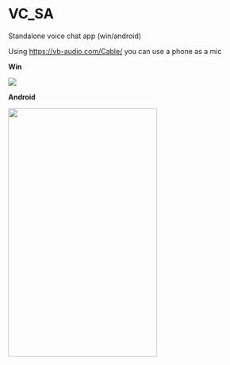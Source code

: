 # VC_SA
Standalone voice chat app (win/android)

Using https://vb-audio.com/Cable/ you can use a phone as a mic

<b>Win</b>

<img src="https://github.com/T0uchM3/VC_SA/blob/master/Assets/Pics/Win.jpg">

<b>Android</b>

<img src="https://github.com/T0uchM3/VC_SA/blob/master/Assets/Pics/Mob.png"  width="300" height="500">
